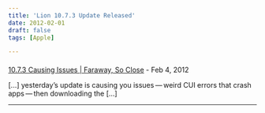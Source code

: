 ```yaml
---
title: 'Lion 10.7.3 Update Released'
date: 2012-02-01
draft: false
tags: [Apple]

---
```



#### 
[10.7.3 Causing Issues | Faraway, So Close](https://chrisenns.com/2012/02/10-7-3-causing-issues/ "") - <time datetime="2012-02-02 09:39:54">Feb 4, 2012</time>

\[...\] yesterday’s update is caus­ing you issues — weird CUI errors that crash apps — then down­load­ing the \[...\]
<hr />
